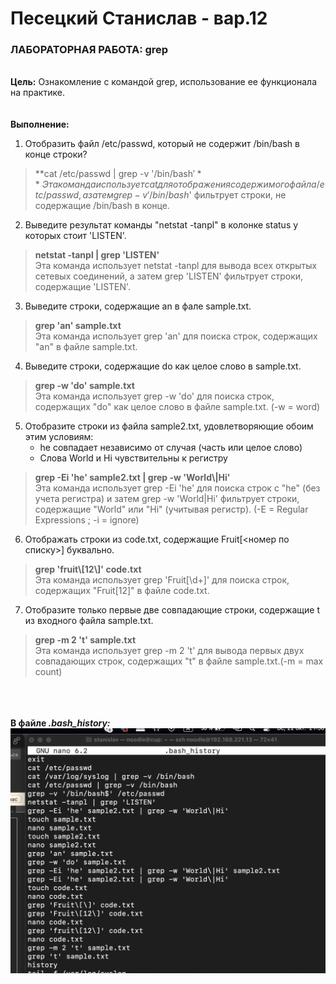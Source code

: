 Песецкий Станислав - вар.12
===============
### ЛАБОРАТОРНАЯ РАБОТА: grep
\
**Цель:** Ознакомление с командой grep, использование ее функционала на практике.
\
\
\
**Выполнение:**
 1.	Отобразить файл /etc/passwd, который не содержит /bin/bash в конце строки?
>**cat /etc/passwd | grep -v '/bin/bash$'** \
Эта команда использует cat для отображения содержимого файла /etc/passwd, а затем grep
-v '/bin/bash$' фильтрует строки, не содержащие /bin/bash в конце.
 2.	Выведите результат команды "netstat -tanpl" в колонке status у которых стоит 'LISTEN'.
>**netstat -tanpl | grep 'LISTEN'** \
Эта команда использует netstat -tanpl для вывода всех открытых сетевых соединений,
а затем grep 'LISTEN' фильтрует строки, содержащие 'LISTEN'.
 3.	Выведите строки, содержащие an в фале sample.txt.
>**grep 'an' sample.txt** \
Эта команда использует grep 'an' для поиска строк, содержащих "an" в файле sample.txt.
 4.	 Выведите строки, содержащие do как целое слово в sample.txt.
>**grep -w 'do' sample.txt** \
Эта команда использует grep -w 'do' для поиска строк, содержащих "do" как целое слово в файле sample.txt. (-w = word)
 5.	 Отобразите строки из файла sample2.txt, удовлетворяющие обоим этим условиям:
       *	he совпадает независимо от случая (часть или целое слово)
       * Слова World и Hi чувствительны к регистру
 >**grep -Ei 'he' sample2.txt | grep -w 'World\\|Hi'** \
 Эта команда использует grep -Ei 'he' для поиска строк с "he" (без учета регистра) и 
 затем grep -w 'World\|Hi' фильтрует строки, содержащие "World" или "Hi" (учитывая регистр). 
 (-E = Regular Expressions ; -i = ignore)
 6.	 Отображать строки из code.txt, содержащие Fruit[<номер по списку>] буквально.
>**grep 'fruit\\[12\\]' code.txt**\
Эта команда использует grep 'Fruit\[\d+\]' для поиска строк, содержащих "Fruit[12]" в файле code.txt.
 7.	 Отобразите только первые две совпадающие строки, содержащие t из входного файла sample.txt.
>**grep -m 2 't' sample.txt**\
Эта команда использует grep -m 2 't' для вывода первых двух совпадающих строк, 
содержащих "t" в файле sample.txt.(-m = max count)
> 
\
\
\
**В файле *.bash_history:***
![img.png](img.png)
